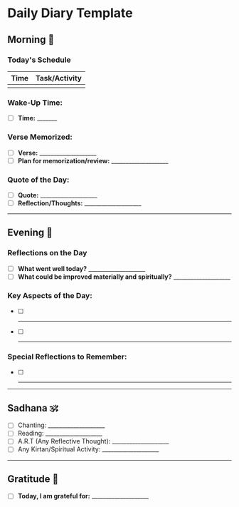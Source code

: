 # Daily Diary Template

## Morning 🌅

### Today's Schedule
| Time  | Task/Activity |
|-------|---------------|
|       |               |

### Wake-Up Time:
- [ ] **Time:** _______

### Verse Memorized:
- [ ] **Verse:** ____________________
- [ ] **Plan for memorization/review:** ____________________

### Quote of the Day:
- [ ] **Quote:** ____________________
- [ ] **Reflection/Thoughts:** ____________________

---

## Evening 🌇

### Reflections on the Day
- [ ] **What went well today?** ____________________
- [ ] **What could be improved materially and spiritually?** ____________________

### Key Aspects of the Day:
- [ ] ____________________
- [ ] ____________________

### Special Reflections to Remember:
- [ ] ____________________

---

## Sadhana 🕉️
- [ ] Chanting: ____________________
- [ ] Reading: ____________________
- [ ] A.R.T (Any Reflective Thought): ____________________
- [ ] Any Kirtan/Spiritual Activity: ____________________

---

## Gratitude 🙏
- [ ] **Today, I am grateful for:** ____________________
